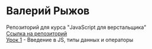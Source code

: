 # Валерий Рыжов
Репозиторий для курса "JavaScript для верстальщика"  
[Ссылка на репозиторий](https://github.com/ValeriyRV/valeriyrv.github.io)  
[Урок 1](https://valeriyrv.github.io/lesson_01/) - Введение в JS, типы данных и операторы  


